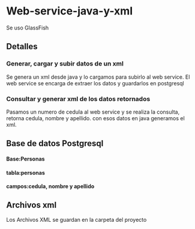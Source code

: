 # Web-service-java-y-xml
Se uso GlassFish
## Detalles
### Generar, cargar y subir datos de un xml
Se genera un xml desde java y lo cargamos para subirlo al web service.
El web service se encarga de extraer los datos y guardarlos en postgresql
### Consultar y generar xml de los datos retornados
Pasamos un numero de cedula al web service y se realiza la consulta,
retorna cedula, nombre y apellido.
con esos datos en java generamos el xml.
## Base de datos Postgresql
#### Base:Personas
#### tabla:personas
#### campos:cedula, nombre y apellido
## Archivos xml
Los Archivos XML se guardan en la carpeta del proyecto